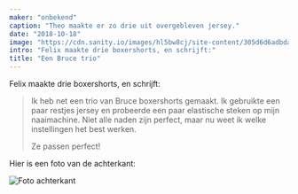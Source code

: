 ```yaml
---
maker: "onbekend"
caption: "Theo maakte er zo drie uit overgebleven jersey."
date: "2018-10-18"
image: "https://cdn.sanity.io/images/hl5bw8cj/site-content/305d6d6adbdad633bc2cd33b0de6f7a199a38c28-3043x2282.jpg"
intro: "Felix maakte drie boxershorts, en schrijft:"
title: "Een Bruce trio"
---
```


Felix maakte drie boxershorts, en schrijft:

> Ik heb net een trio van Bruce boxershorts gemaakt. Ik gebruikte een paar restjes jersey en probeerde een paar elastische steken op mijn naaimachine. Niet alle naden zijn perfect, maar nu weet ik welke instellingen het best werken. 
> 
> Ze passen perfect!

Hier is een foto van de achterkant:

![Foto achterkant](https://posts.freesewing.org/uploads/bruce_three_pack_back_6ed8c9ae38.jpg "Foto achterkant")
